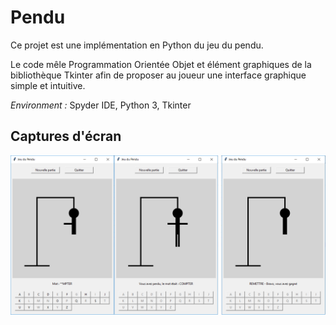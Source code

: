 # Pendu

Ce projet est une implémentation en Python du jeu du pendu.

Le code mêle Programmation Orientée Objet et élément graphiques de la bibliothèque Tkinter afin de proposer au joueur une interface graphique simple et intuitive.

*Environment :* Spyder IDE, Python 3, Tkinter

## Captures d'écran

![pendu](https://raw.githubusercontent.com/melkarmo/Pendu/master/screenshot.png)
